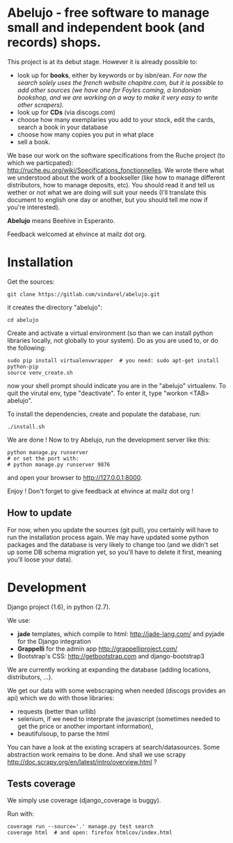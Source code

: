 Abelujo - free software to manage small and independent book (and records) shops.
=================================================================================

This project is at its debut stage. However it is already possible to:

-   look up for **books**, either by keywords or by isbn/ean. *For now
    the search solely uses the french website chapitre.com, but it is
    possible to add other sources (we have one for Foyles coming, a
    londonian bookshop, and we are working on a way to make it very easy
    to write other scrapers).*
-   look up for **CDs** (via discogs.com)
-   choose how many exemplaries you add to your stock, edit the cards,
    search a book in your database
-   choose how many copies you put in what place
-   sell a book.

We base our work on the software specifications from the Ruche project
(to which we particpated):
<http://ruche.eu.org/wiki/Specifications_fonctionnelles>. We wrote there
what we understood about the work of a bookseller (like how to manage
different distributors, how to manage deposits, etc). You should read it
and tell us wether or not what we are doing will suit your needs (I'll
translate this document to english one day or another, but you should
tell me now if you're interested).

**Abelujo** means Beehive in Esperanto.

Feedback welcomed at ehvince at mailz dot org.

Installation
============

Get the sources:

    git clone https://gitlab.com/vindarel/abelujo.git

it creates the directory "abelujo":

    cd abelujo

Create and activate a virtual environment (so than we can install python
libraries locally, not globally to your system). Do as you are used to,
or do the following:

    sudo pip install virtualenvwrapper  # you need: sudo apt-get install python-pip
    source venv_create.sh

now your shell prompt should indicate you are in the "abelujo"
virtualenv. To quit the virutal env, type "deactivate". To enter it,
type "workon \<TAB\> abelujo".

To install the dependencies, create and populate the database, run:

    ./install.sh

We are done ! Now to try Abelujo, run the development server like this:

    python manage.py runserver
    # or set the port with:
    # python manage.py runserver 9876

and open your browser to <http://127.0.0.1:8000>.

Enjoy ! Don't forget to give feedback at ehvince at mailz dot org !

How to update
-------------

For now, when you update the sources (git pull), you certainly will have
to run the installation process again. We may have updated some python
packages and the database is very likely to change too (and we didn't
set up some DB schema migration yet, so you'll have to delete it first,
meaning you'll loose your data).

Development
===========

Django project (1.6), in python (2.7).

We use:

-   **jade** templates, which compile to html: <http://jade-lang.com/>
    and pyjade for the Django integration
-   **Grappelli** for the admin app <http://grappelliproject.com/>
-   Bootstrap's CSS: <http://getbootstrap.com> and django-bootstrap3

We are currently working at expanding the database (adding locations,
distributors, …).

We get our data with some webscraping when needed (discogs provides an
api) which we do with those libraries:

-   requests (better than urllib)
-   selenium, if we need to interprate the javascript (sometimes needed
    to get the price or another important information),
-   beautifulsoup, to parse the html

You can have a look at the existing scrapers at search/datasources. Some
abstraction work remains to be done. And shall we use scrapy
<http://doc.scrapy.org/en/latest/intro/overview.html> ?

Tests coverage
--------------

We simply use coverage (django\_coverage is buggy).

Run with:

    coverage run --source='.' manage.py test search
    coverage html  # and open: firefox htmlcov/index.html
